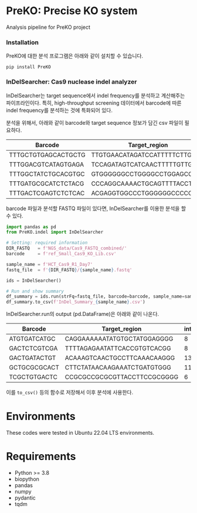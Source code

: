 # PreKO: Precise KO system
Analysis pipeline for PreKO project

### Installation
PreKO에 대한 분석 프로그램은 아래와 같이 설치할 수 있습니다. 

```
pip install PreKO
```


### InDelSearcher: Cas9 nuclease indel analyzer
InDelSearcher는 target sequence에서 indel frequency를 분석하고 계산해주는 파이프라인이다. 특히, high-throughput screening 데이터에서 barcode에 따른 indel frequency를 분석하는 것에 특화되어 있다. 

분석을 위해서, 아래와 같이 barcode와 target sequence 정보가 담긴 csv 파일이 필요하다. 


| Barcode             | Target_region               | Reference_sequence                                            |
| ------------------- | --------------------------- | ------------------------------------------------------------- |
| TTTGCTGTGAGCACTGCTG | TTGTGAACATAGATCCATTTTTCTTGG | CTTGAAAAAGTGGCACCGAGTCGGTGCTTTTTTNNNNNNNNTTTGCTGTGAGCACTGCTGT |
| TTTGGACGTCATAGTGAGA | TCCAGATAGTCATCAACTTTTTGTTGG | CTTGAAAAAGTGGCACCGAGTCGGTGCTTTTTTNNNNNNNNTTTGGACGTCATAGTGAGAT |
| TTTGGCTATCTGCACGTGC | GTGGGGGGCCTGGGGCCTGGAGCCTGG | CTTGAAAAAGTGGCACCGAGTCGGTGCTTTTTTNNNNNNNNTTTGGCTATCTGCACGTGCG |
| TTTGATGCGCATCTCTACG | CCCAGGCAAAACTGCAGTTTTACCTGG | CTTGAAAAAGTGGCACCGAGTCGGTGCTTTTTTNNNNNNNNTTTGATGCGCATCTCTACGC |
| TTTGACTCGAGTCTCTCAC | ACGAGGTGGCCCTGGGGGGCCCCCTGG | CTTGAAAAAGTGGCACCGAGTCGGTGCTTTTTTNNNNNNNNTTTGACTCGAGTCTCTCACA |


barcode 파일과 분석할 FASTQ 파일이 있다면, InDelSearcher를 이용한 분석을 할 수 있다. 

```python
import pandas as pd
from PreKO.indel import InDelSearcher

# Setting: required information
DIR_FASTQ   = f'NGS_data/Cas9_FASTQ_combined/'
barcode     = f'ref_Small_Cas9_KO_Lib.csv'

sample_name = f'HCT_Cas9_R1_Day7'
fastq_file  = f'{DIR_FASTQ}/{sample_name}.fastq'

ids = InDelSearcher()

# Run and show summary
df_summary = ids.run(strFq=fastq_file, barcode=barcode, sample_name=sample_name, thread=25)
df_summary.to_csv(f'InDel_Summary_{sample_name}.csv')
```

InDelSearcher.run의 output (pd.DataFrame)은 아래와 같이 나온다.

| Barcode      | Target_region               | intSwitching | intNumOfTotal | intNumOfIns | intNumOfDel | intNumofCom | intFrame_0 | intFrame_1 | intFrame_2 | IndelFrequency |
| ------------ | --------------------------- | ------------ | ------------- | ----------- | ----------- | ----------- | ---------- | ---------- | ---------- | -------------- |
| ATGTGATCATGC | CAGGAAAAAATATGTGCTATGGAGGGG | 8            | 17            | 1           | 7           | 0           | 9          | 2          | 6          | 47.05882       |
| GACTCTCGTCGA | TTTTAGAGAATATTCACCGTGTCACGG | 8            | 18            | 0           | 12          | 1           | 6          | 9          | 3          | 72.22222       |
| GACTGATACTGT | ACAAAGTCAACTGCCTTCAAACAAGGG | 13           | 22            | 1           | 14          | 0           | 8          | 2          | 12         | 68.18182       |
| GCTGCGCGCACT | CTTCTATAACAAGAAATCTGATGTGGG | 11           | 25            | 2           | 18          | 1           | 13         | 4          | 8          | 84             |
| TCGCTGTGACTC | CCGCGCCGCGCGTTACCTTCCGCGGGG | 6            | 11            | 0           | 11          | 0           | 2          | 0          | 9          | 100            |


이를 `to_csv()` 등의 함수로 저장해서 이후 분석에 사용한다.

# Environments
These codes were tested in Ubuntu 22.04 LTS environments.

# Requirements
- Python >= 3.8
- biopython
- pandas
- numpy
- pydantic
- tqdm
